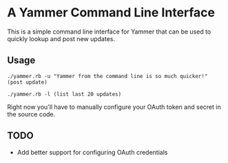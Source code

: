 A Yammer Command Line Interface
===============================

This is a simple command line interface for Yammer that can be used to quickly lookup and post new updates.

Usage
-----
    ./yammer.rb -u "Yammer from the command line is so much quicker!" (post update)

    ./yammer.rb -l (list last 20 updates)

Right now you'll have to manually configure your OAuth token and secret in the source code.

TODO
----

* Add better support for configuring OAuth credentials
